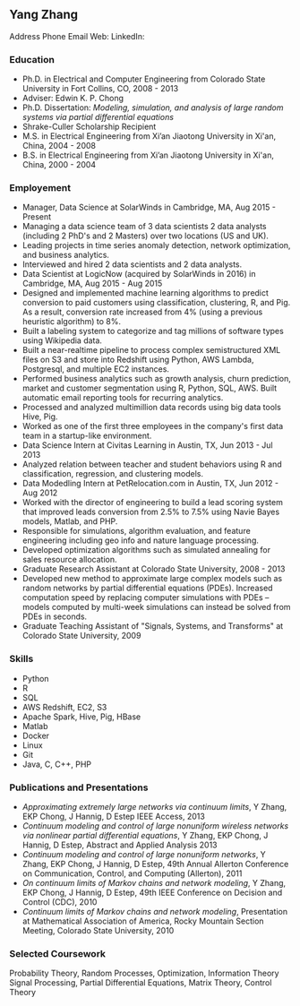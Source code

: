 ## Yang Zhang
Address
Phone
Email
Web:
LinkedIn:

### Education

- Ph.D. in Electrical and Computer Engineering from Colorado State University in Fort Collins, CO, 2008 - 2013
 - Adviser: Edwin K. P. Chong
 - Ph.D. Dissertation: *Modeling, simulation, and analysis of large random systems via partial differential equations*
 - Shrake-Culler Scholarship Recipient
- M.S. in Electrical Engineering from Xi’an Jiaotong University in Xi'an, China, 2004 - 2008
- B.S. in Electrical Engineering from Xi’an Jiaotong University in Xi'an, China, 2000 - 2004

### Employement
- Manager, Data Science at SolarWinds in Cambridge, MA, Aug 2015 - Present
 - Managing a data science team of 3 data scientists 2 data analysts (including 2 PhD's and 2 Masters) over two locations (US and UK).
 - Leading projects in time series anomaly detection, network optimization, and business analytics.
 - Interviewed and hired 2 data scientists and 2 data analysts.
- Data Scientist at LogicNow (acquired by SolarWinds in 2016) in Cambridge, MA, Aug 2015 - Aug 2015
 - Designed and implemented machine learning algorithms to predict conversion to paid customers using classification, clustering, R, and Pig. As a result, conversion rate increased from 4% (using a previous heuristic algorithm) to 8%.
 - Built a labeling system to categorize and tag millions of software types using Wikipedia data.
 - Built a near-realtime pipeline to process complex semistructured XML files on S3 and store into Redshift using Python, AWS Lambda, Postgresql, and multiple EC2 instances.
 - Performed business analytics such as growth analysis, churn prediction, market and customer segmentation using R, Python, SQL, AWS. Built automatic email reporting tools for recurring analytics.
 - Processed and analyzed multimillion data records using big data tools Hive, Pig.
 - Worked as one of the first three employees in the company's first data team in a startup-like environment.
- Data Science Intern at Civitas Learning in Austin, TX, Jun 2013 - Jul 2013
 - Analyzed relation between teacher and student behaviors using R and classification, regression, and clustering models.
- Data Modedling Intern at PetRelocation.com in Austin, TX, Jun 2012 - Aug 2012
 - Worked with the director of engineering to build a lead scoring system that improved leads conversion from 2.5% to 7.5% using Navie Bayes models, Matlab, and PHP.
 - Responsible for simulations, algorithm evaluation, and feature engineering including geo info and nature language processing.
 - Developed optimization algorithms such as simulated annealing for sales resource allocation.
- Graduate Research Assistant at Colorado State University, 2008 - 2013
 - Developed new method to approximate large complex models such as random networks by partial differential equations (PDEs). Increased computation speed by replacing computer simulations with PDEs – models computed by multi-week simulations can instead be solved from PDEs in seconds.
- Graduate Teaching Assistant of "Signals, Systems, and Transforms" at Colorado State University, 2009


### Skills
- Python
- R
- SQL
- AWS Redshift, EC2, S3
- Apache Spark, Hive, Pig, HBase
- Matlab
- Docker
- Linux
- Git
- Java, C, C++, PHP

### Publications and Presentations
- *Approximating extremely large networks via continuum limits*,
Y Zhang, EKP Chong, J Hannig, D Estep
IEEE Access, 2013
- *Continuum modeling and control of large nonuniform wireless networks via nonlinear partial differential equations*, Y Zhang, EKP Chong, J Hannig, D Estep, Abstract and Applied Analysis 2013
- *Continuum modeling and control of large nonuniform networks*, Y Zhang, EKP Chong, J Hannig, D Estep, 49th Annual Allerton Conference on Communication, Control, and Computing (Allerton), 2011 
- *On continuum limits of Markov chains and network modeling*, Y Zhang, EKP Chong, J Hannig, D Estep, 49th IEEE Conference on Decision and Control (CDC), 2010 
- *Continuum limits of Markov chains and network modeling*, Presentation at Mathematical Association of America, Rocky Mountain Section Meeting, Colorado State University, 2010

### Selected Coursework
Probability Theory, Random Processes, Optimization, Information Theory
Signal Processing, Partial Differential Equations, Matrix Theory, Control Theory 


